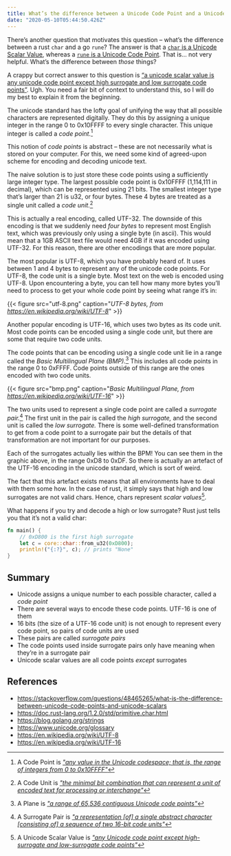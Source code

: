 ```yaml
---
title: What’s the difference between a Unicode Code Point and a Unicode Scalar Value?
date: "2020-05-10T05:44:50.426Z"
---
```


There’s another question that motivates this question – what’s the difference between a rust `char` and a go `rune`? The answer is that a [`char` is a Unicode Scalar Value](https://doc.rust-lang.org/std/primitive.str.html#method.chars), whereas a [`rune` is a Unicode Code Point](https://blog.golang.org/strings#TOC_5.). That is… not very helpful. What’s the difference between *those* things?

A crappy but correct answer to this question is [“a unicode scalar value is any unicode code point except high surrogate and low surrogate code points”](https://www.unicode.org/glossary/#unicode_scalar_value). Ugh. You need a fair bit of context to understand this, so I will do my best to explain it from the beginning.

The unicode standard has the lofty goal of unifying the way that all possible characters are represented digitally. They do this by assigning a unique integer in the range 0 to 0x10FFFF to every single character. This unique integer is called a *code point.*[^1]

This notion of *code points* is abstract – these are not necessarily what is stored on your computer. For this, we need some kind of agreed-upon scheme for encoding and decoding unicode text.

The naive solution is to just store these code points using a sufficiently large integer type. The largest possible code point is 0x10FFFF (1,114,111 in decimal), which can be represented using 21 bits. The smallest integer type that’s larger than 21 is u32, or four bytes. These 4 bytes are treated as a single unit called a *code unit.*[^2]

This is actually a real encoding, called UTF-32. The downside of this encoding is that we suddenly need *four bytes* to represent most English text, which was previously only using a single byte (in ascii). This would mean that a 1GB ASCII text file would need 4GB if it was encoded using UTF-32. For this reason, there are other encodings that are more popular.

The most popular is UTF-8, which you have probably heard of. It uses between 1 and 4 bytes to represent any of the unicode code points. For UTF-8, the code unit is a single byte. Most text on the web is encoded using UTF-8. Upon encountering a byte, you can tell how many more bytes you’ll need to process to get your whole code point by seeing what range it’s in:

{{< figure src="utf-8.png" caption="*UTF-8 bytes, from https://en.wikipedia.org/wiki/UTF-8*" >}}

Another popular encoding is UTF-16, which uses two bytes as its code unit. Most code points can be encoded using a single code unit, but there are some that require two code units.

The code points that can be encoding using a single code unit lie in a range called the *Basic Multilingual Plane (BMP).*[^3] This includes all code points in the range 0 to 0xFFFF. Code points outside of this range are the ones encoded with two code units.

{{< figure src="bmp.png" caption="*Basic Multilingual Plane, from https://en.wikipedia.org/wiki/UTF-16*" >}}

The two units used to represent a single code point are called a *surrogate pair.*[^4] The first unit in the pair is called the *high surrogate,* and the second unit is called the *low surrogate.* There is some well-defined transformation to get from a code point to a surrogate pair but the details of that transformation are not important for our purposes.

Each of the surrogates actually lies within the BPM! You can see them in the graphic above, in the range 0xD8 to 0xDF. So there is actually an artefact of the UTF-16 encoding in the unicode standard, which is sort of weird.

The fact that this artefact exists means that all environments have to deal with them some how. In the case of rust, it simply says that high and low surrogates are not valid chars. Hence, chars represent *scalar values*[^5].

What happens if you try and decode a high or low surrogate? Rust just tells you that it’s not a valid char:

```rust
fn main() {
    // 0xD800 is the first high surrogate
    let c = core::char::from_u32(0xD800);
    println!("{:?}", c); // prints "None"
}
```

## Summary
- Unicode assigns a unique number to each possible character, called a *code point*
- There are several ways to encode these code points. UTF-16 is one of them
- 16 bits (the size of a UTF-16 code unit) is not enough to represent every code point, so pairs of code units are used
- These pairs are called *surrogate pairs*
- The code points used inside surrogate pairs only have meaning when they’re in a surrogate pair
- Unicode scalar values are all code points *except* surrogates

## References
- https://stackoverflow.com/questions/48465265/what-is-the-difference-between-unicode-code-points-and-unicode-scalars
- https://doc.rust-lang.org/1.2.0/std/primitive.char.html
- https://blog.golang.org/strings
- https://www.unicode.org/glossary
- https://en.wikipedia.org/wiki/UTF-8
- https://en.wikipedia.org/wiki/UTF-16

[^1]: A Code Point is [*"any value in the Unicode codespace; that is, the range of integers from 0 to 0x10FFFF"*](https://www.unicode.org/glossary/#code_point)

[^2]: A Code Unit is [*"the minimal bit combination that can represent a unit of encoded text for processing or interchange"*](https://www.unicode.org/glossary/#code_unit)

[^3]: A Plane is [*"a range of 65,536 contiguous Unicode code points"*](https://www.unicode.org/glossary/#plane)

[^4]: A Surrogate Pair is [*"a representation \[of\] a single abstract character \[consisting of\] a sequence of two 16-bit code units"*](https://www.unicode.org/glossary/#surrogate_pair)

[^5]: A Unicode Scalar Value is [*"any Unicode code point except high-surrogate and low-surrogate code points"*](https://www.unicode.org/glossary/#unicode_scalar_value)
